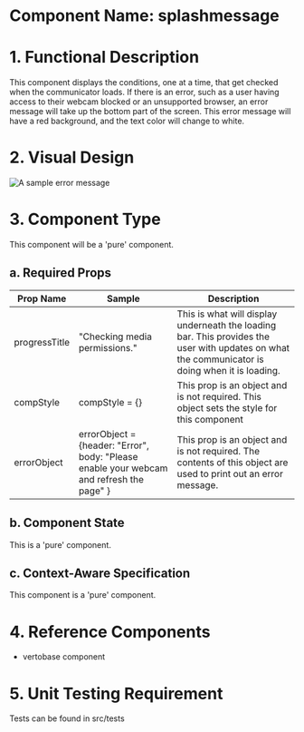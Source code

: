 # Component Name: splashmessage #
# 1. Functional Description #

This component displays the conditions, one at a time, that get checked when the communicator loads. If there is an error, such as a user having access to their webcam blocked or an unsupported browser, an error message will take up the bottom part of the screen. This error message will have a red background, and the text color will change to white.  

# 2. Visual Design #

![A sample error message](https://raw.githubusercontent.com/star2star/react-verto-communicator/master/documents/img/splashmessage-screenshot.png)

# 3. Component Type #

This component will be a 'pure' component.

## a. Required Props ##

| Prop Name | Sample | Description |
| ------------ | ------------- | ------------- |
| progressTitle | "Checking media permissions." | This is what will display underneath the loading bar. This provides the user with updates on what the communicator is doing when it is loading.|
| compStyle | compStyle = {} | This prop is an object and is not required. This object sets the style for this component |
| errorObject | errorObject = {header: "Error", body: "Please enable your webcam and refresh the page"  } | This prop is an object and is not required. The contents of this object are used to print out an error message. |

## b. Component State ##

This is a 'pure' component.

## c. Context-Aware Specification ##

This component is a 'pure' component.

# 4. Reference Components #

* vertobase component

# 5. Unit Testing Requirement #

 Tests can be found in src/tests
